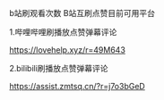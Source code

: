 
b站刷观看次数 B站互刷点赞目前可用平台




1.哔哩哔哩刷播放点赞弹幕评论

https://lovehelp.xyz/r=49M643




2.bilibili刷播放点赞弹幕评论

https://assist.zmtsq.cn/?r=j7o3bGeD
